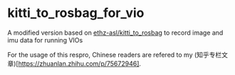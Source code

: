 # kitti_to_rosbag_for_vio
A modified version based on [ethz-asl/kitti_to_rosbag](https://github.com/ethz-asl/kitti_to_rosbag) to record image and imu data for running VIOs

For the usage of this respro, Chinese readers are refered to my (知乎专栏文章)[https://zhuanlan.zhihu.com/p/75672946].
